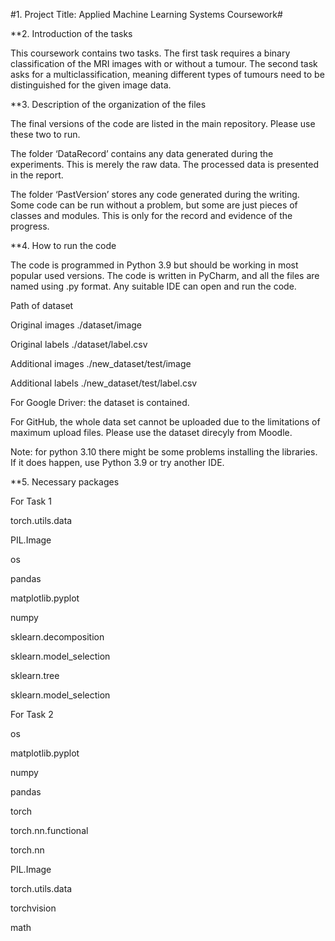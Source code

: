 #1. Project Title: Applied Machine Learning Systems Coursework#

**2. Introduction of the tasks

This coursework contains two tasks. The first task requires a binary classification of the MRI images with or without a tumour. The second task asks for a multiclassification, meaning different types of tumours need to be distinguished for the given image data.

**3. Description of the organization of the files

The final versions of the code are listed in the main repository. Please use these two to run.

The folder ‘DataRecord’ contains any data generated during the experiments. This is merely the raw data. The processed data is presented in the report.

The folder ‘PastVersion’ stores any code generated during the writing. Some code can be run without a problem, but some are just pieces of classes and modules. This is only for the record and evidence of the progress.

**4. How to run the code

The code is programmed in Python 3.9 but should be working in most popular used versions. The code is written in PyCharm, and all the files are named using .py format. Any suitable IDE can open and run the code.

Path of dataset

Original images  ./dataset/image

Original labels   ./dataset/label.csv

Additional images  ./new_dataset/test/image

Additional labels   ./new_dataset/test/label.csv

For Google Driver: the dataset is contained.

For GitHub, the whole data set cannot be uploaded due to the limitations of maximum upload files. Please use the dataset direcyly from Moodle.

Note: for python 3.10 there might be some problems installing the libraries. If it does happen, use Python 3.9 or try another IDE. 

**5. Necessary packages

For Task 1

torch.utils.data

PIL.Image

os

pandas

matplotlib.pyplot

numpy

sklearn.decomposition

sklearn.model_selection

sklearn.tree

sklearn.model_selection

For Task 2

os

matplotlib.pyplot

numpy

pandas

torch

torch.nn.functional

torch.nn

PIL.Image

torch.utils.data

torchvision

math


